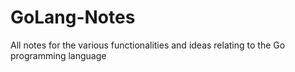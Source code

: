 # GoLang-Notes
All notes for the various functionalities and ideas relating to the Go programming language
